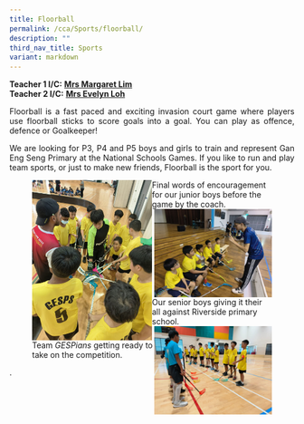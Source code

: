 ```yaml
---
title: Floorball
permalink: /cca/Sports/floorball/
description: ""
third_nav_title: Sports
variant: markdown
---
```

**Teacher 1 I/C:**&nbsp;**[Mrs Margaret Lim](mailto:low_hong_mei_margaret@schools.gov.sg)**<br>
**Teacher 2 I/C:**&nbsp;**[Mrs Evelyn Loh](mailto:soh_hwee_lin@schools.gov.sg)**


  
<p align="justify">Floorball is a fast paced and exciting invasion court game where players use floorball sticks to score goals into a goal. You can play as offence, defence or Goalkeeper!</p>

<p align="justify">We are looking for P3, P4 and P5 boys and girls to train and represent Gan Eng Seng Primary at the National Schools Games. If you like to run and play team sports, or just to make new friends, Floorball is the sport for you.</p>

<figure>
<img src="/images/Floorball___Team_Gespians_getting_ready_to_take_on_the_competition_.jpg" style="width:50%" align="left">
	Final words of encouragement for our junior boys before the game by the coach.
	<br>
<img src="/images/Floorball___Final_words_of_encouragement_for_our_junior_boys_before_the__game_by_the_coach_.jpg" style="width:49%" align="right">
		Our senior boys giving it their all against Riverside primary school.
		<br>
<img src="/images/Floorball___Our_senior_boys_giving_it_their_all_against_Riverside_primary_school_.jpg" style="width:49%" align="right">
	Team <i>GESPians</i> getting ready to take on the competition.
</figure>
	.